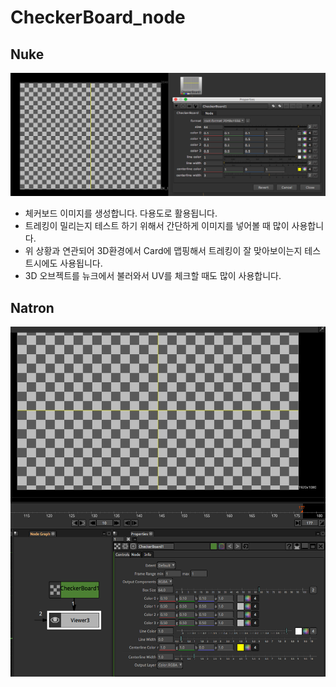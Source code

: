 # CheckerBoard\_node

## Nuke

![](../../.gitbook/assets/checkerboard_node.png)

* 체커보드 이미지를 생성합니다. 다용도로 활용됩니다.
* 트레킹이 밀리는지 테스트 하기 위해서 간단하게 이미지를 넣어볼 때 많이 사용합니다.
* 위 상황과 연관되어 3D환경에서 Card에 맵핑해서 트레킹이 잘 맞아보이는지 테스트시에도 사용됩니다.
* 3D 오브젝트를 뉴크에서 불러와서 UV를 체크할 때도 많이 사용합니다.

## Natron

![](../../.gitbook/assets/natron_node_checkerboard.png)

